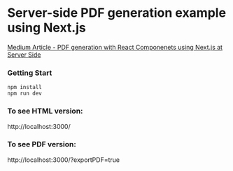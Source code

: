 Server-side PDF generation example using Next.js
=======

[Medium Article - PDF generation with React Componenets using Next.js at Server Side](https://medium.com/@stanleyfok/pdf-generation-with-react-componenets-using-next-js-at-server-side-ee9c2dea06a7)

### Getting Start

```
npm install
npm run dev
```

### To see HTML version:
http://localhost:3000/

### To see PDF version:
http://localhost:3000/?exportPDF=true
